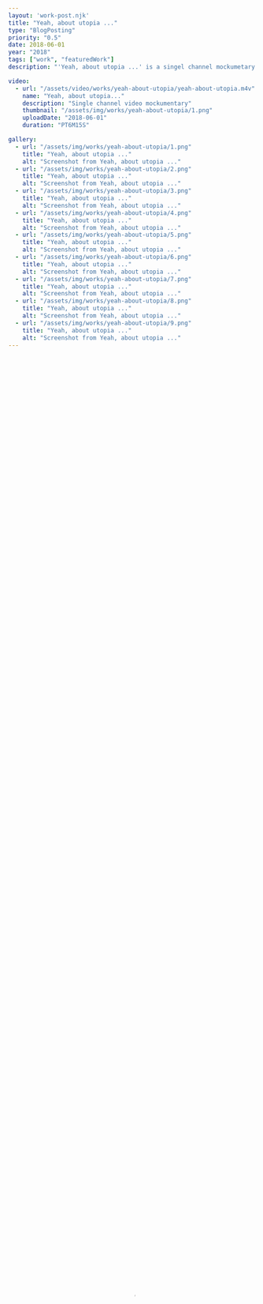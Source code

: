 ```yaml
---
layout: 'work-post.njk'
title: "Yeah, about utopia ..."
type: "BlogPosting"
priority: "0.5"
date: 2018-06-01
year: "2018"
tags: ["work", "featuredWork"]
description: "'Yeah, about utopia ...' is a singel channel mockumetary which was created as part of a larger installation of work which was the focus for my graduate degree show. The larger body of work and this film explored themes of nostalgia and how places and things in the past were designed with a utopian ideal but over time have become concrete shells of their intended design."

video:
  - url: "/assets/video/works/yeah-about-utopia/yeah-about-utopia.m4v"
    name: "Yeah, about utopia..."
    description: "Single channel video mockumentary"
    thumbnail: "/assets/img/works/yeah-about-utopia/1.png"
    uploadDate: "2018-06-01"
    duration: "PT6M15S"

gallery:
  - url: "/assets/img/works/yeah-about-utopia/1.png"
    title: "Yeah, about utopia ..."
    alt: "Screenshot from Yeah, about utopia ..."
  - url: "/assets/img/works/yeah-about-utopia/2.png"
    title: "Yeah, about utopia ..."
    alt: "Screenshot from Yeah, about utopia ..."
  - url: "/assets/img/works/yeah-about-utopia/3.png"
    title: "Yeah, about utopia ..."
    alt: "Screenshot from Yeah, about utopia ..."
  - url: "/assets/img/works/yeah-about-utopia/4.png"
    title: "Yeah, about utopia ..."
    alt: "Screenshot from Yeah, about utopia ..."
  - url: "/assets/img/works/yeah-about-utopia/5.png"
    title: "Yeah, about utopia ..."
    alt: "Screenshot from Yeah, about utopia ..."
  - url: "/assets/img/works/yeah-about-utopia/6.png"
    title: "Yeah, about utopia ..."
    alt: "Screenshot from Yeah, about utopia ..."
  - url: "/assets/img/works/yeah-about-utopia/7.png"
    title: "Yeah, about utopia ..."
    alt: "Screenshot from Yeah, about utopia ..."
  - url: "/assets/img/works/yeah-about-utopia/8.png"
    title: "Yeah, about utopia ..."
    alt: "Screenshot from Yeah, about utopia ..."
  - url: "/assets/img/works/yeah-about-utopia/9.png"
    title: "Yeah, about utopia ..."
    alt: "Screenshot from Yeah, about utopia ..."
---
```


<video width="100%" height="100%" controls controlsList="nodownload" poster="{{ video[0].thumbnail }}">
    <source src="{{ video[0].url }}" type="video/mp4">
    Your browser does not support the video tag.
</video>
<figcaption>
    "{{ video[0].name }}". {{ video[0].description }}.
</figcaption>

<br>

<p class="indent">"<i>Yeah, about utopia ...</i>" is a singel channel mockumetary which was created as part of a larger installation of work which was the focus for my graduate degree show. The larger body of work and this film explored themes of nostalgia and how places and things in the past were designed with a utopian ideal but over time have become concrete shells of their intended design.</p>

<p>This film focuses on one of the first <i>New Towns</i> built in the UK after the second world war, these towns were built in response to workers on London wanting somewhere greener to live, so towns like Stevenage were built to house these new workers. Except that however well intentioned the original designs for these towns was, they have become incredibly dated and neglected. Multiple decades worth of little to no investment in the local infrastructure, this combined with the ironic fact that Stevenage's town center is now being redesigned to be a place to live and commute into London dues to its close proximity to the captial and direct public transportation. That DREAM of a utopian small town for worked to escape a large city, get a comfortable job and enjoy family life has eroded.</p>

<p>Leonard Vincent was the Chief Architect and Key Planner of Stevenage from 1954 ~ 1962, ...</p>

<blockquote>
<p class="indent">"transcript"</p>

<cite>~ Leonard Vincent, Talking New Towns: <a href="https://www.talkingnewtowns.org.uk/content/category/towns/stevenage/leonard-vincent" title="Talking New Towns: title" target="_blank" rel="noopener">link</a></cite>
</blockquote>

<br>

<p class="indent">continue</p>

<br>
<br>

<script async src="/js/modal.js"></script>